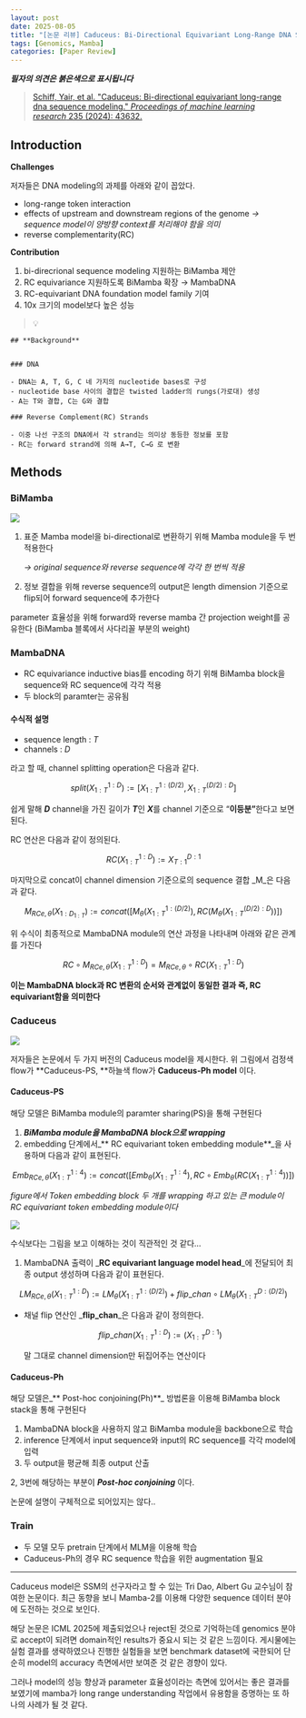 ```yaml
---
layout: post
date: 2025-08-05
title: "[논문 리뷰] Caduceus: Bi-Directional Equivariant Long-Range DNA Sequence Modeling"
tags: [Genomics, Mamba]
categories: [Paper Review]
---
```


<span class="notion-red">_**필자의 의견은 붉은색으로 표시됩니다**_</span>


> [Schiff, Yair, et al. "Caduceus: Bi-directional equivariant long-range dna sequence modeling." ](https://pmc.ncbi.nlm.nih.gov/articles/PMC12189541/)[_Proceedings of machine learning research_](https://pmc.ncbi.nlm.nih.gov/articles/PMC12189541/)[ 235 (2024): 43632.](https://pmc.ncbi.nlm.nih.gov/articles/PMC12189541/)



## Introduction


**Challenges**


저자들은 DNA modeling의 과제를 아래와 같이 꼽았다.

- long-range token interaction
- effects of upstream and downstream regions of the genome 
_→ sequence model이 양방향 context를 처리해야 함을 의미_
- reverse complementarity(RC)

**Contribution**

1. bi-direcrional sequence modeling 지원하는 BiMamba 제안
1. RC equivariance 지원하도록 BiMamba 확장 → MambaDNA
1. RC-equivariant DNA foundation model family 기여
1. 10x 크기의 model보다 높은 성능

> 💡 


	## **Background**


	### DNA

	- DNA는 A, T, G, C 네 가지의 nucleotide bases로 구성
	- nucleotide base 사이의 결합은 twisted ladder의 rungs(가로대) 생성
	- A는 T와 결합, C는 G와 결합

	### Reverse Complement(RC) Strands

	- 이중 나선 구조의 DNA에서 각 strand는 의미상 동등한 정보를 포함
	- RC는 forward strand에 의해 A→T, C→G 로 변환


## Methods



### BiMamba


![](https://prod-files-secure.s3.us-west-2.amazonaws.com/542b861c-36a8-4051-84e5-8804b6728dba/2c247d59-7815-4980-99f0-8f0d21f445a7/image.png?X-Amz-Algorithm=AWS4-HMAC-SHA256&X-Amz-Content-Sha256=UNSIGNED-PAYLOAD&X-Amz-Credential=ASIAZI2LB466XQXMEQ5Q%2F20250927%2Fus-west-2%2Fs3%2Faws4_request&X-Amz-Date=20250927T170105Z&X-Amz-Expires=3600&X-Amz-Security-Token=IQoJb3JpZ2luX2VjECEaCXVzLXdlc3QtMiJIMEYCIQD%2BVQWHBGRleEiOd1F4rwfgzErNPOQhToYt2yN%2BtXECmwIhAPXVjQxjdKxGMh%2FmHvee93Mf2AlGgrOtX39P0PEkpQnWKogECKr%2F%2F%2F%2F%2F%2F%2F%2F%2F%2FwEQABoMNjM3NDIzMTgzODA1IgwHSQxXfU%2F676Lt2LIq3AMyYQj%2BE8B1GH62%2Bmh8W4AwdUCH71h%2F%2FVmH3ih9VB4J5q5xLftVaohKACTX02Vh5%2Ba%2BEdKcLApQmToGe8YP7NNbztkq%2BqpgI%2FngfUVinpeeI6PoZ1YBr9oRaASQKc9VKuNqz6xftMcGOkRAT8rXKJjCRuGeUKQIOxquKpigre0shsV%2FFofS9mQHqUhr0L%2FxdJXXP%2BNvzxD%2Fcp2F6BvpUumpaBr563Bjd2iyI1cLv1lcPDJnkM6v9%2FJVR1%2BtqVDbZtKsDQstPqpTxEhZ35ZlMUZ%2BQB8QcteeFVwYk5R6GoJFEZAM77ZJiYdI%2BVnLduwsfZqDSmzQ7y7QjVgg713UpP5UzDTBOzDyFXa1MJ5e%2B5IV087X0fsJjqI76uLMIKd3gRInX7jPUHfPVGqwRncd188ZDWkWVuO4hF7ZQUEmMyhA0YmMD6%2BO43w5Wu%2FBtknZMBAIQaU%2FrIGLoMvCWI4%2BFiOB9t0h69vpaIBSLd1oklPjiyHjf0EgU66WpTXwCzs03%2Bdzq0aOxeZyMfaaB4PoCp%2FoEfqvUk2z1C%2BdsvOdRbUNl34pTgt%2FY6wZvrlLSNraT1QaFKun3HhTqwXGBWDP0hheiSms6DbxLQlT3Z3ewuPT3A1uVCey2WZU6egKQTC4p%2BDGBjqkAUngdLuLrIs5FWmJvzh8tjiLuL32odNA8wg8oGdmRGOvYoBuHLN%2FwgQGR3KDlp1EGa3jrjJShvCJsS3nmaVd8cLuOSe%2FUFxW2UPvcEbUlq2mlkbthp1op3x2cyd6McC%2FdTCHi6rHcraahAdjn2lQ3VGvIxPyPbx98mGX4TaYbnw%2BPRKd3BRoOJQXH2LSQWUHCfMozuTyhEsWVyuE0E0OQ0EuQfIR&X-Amz-Signature=209874bd295fc767f09a2a5af0c9f1c041409b0d27b034b7759ee3665970c1a1&X-Amz-SignedHeaders=host&x-amz-checksum-mode=ENABLED&x-id=GetObject)

1. 표준 Mamba model을 bi-directional로 변환하기 위해 Mamba module을 두 번 적용한다

	_→ original sequence와 reverse sequence에 각각 한 번씩 적용_

1. 정보 결합을 위해 reverse sequence의 output은 length dimension 기준으로 flip되어 forward sequence에 추가한다

parameter 효율성을 위해 forward와 reverse mamba 간 projection weight를 공유한다 (BiMamba 블록에서 사다리꼴 부분의 weight)



### MambaDNA

- RC equivariance inductive bias를 encoding 하기 위해 BiMamba block을 sequence와 RC sequence에 각각 적용
- 두 block의 paramter는 공유됨


#### 수식적 설명

- sequence length : _T_
- channels : _D_

라고 할 때,  channel splitting operation은 다음과 같다.


$$
split(X^{1:D}_{1:T}):=[X^{1:(D/2)}_{1:T},X^{(D/2):D}_{1:T}]
$$


<span class="notion-red">쉽게 말해 </span><span class="notion-red">_**D**_</span><span class="notion-red"> channel을 가진 길이가 </span><span class="notion-red">_**T**_</span><span class="notion-red">인 </span><span class="notion-red">_**X**_</span><span class="notion-red">를 channel 기준으로 “</span><span class="notion-red">**이등분”**</span><span class="notion-red">한다고 보면 된다.</span>


RC 연산은 다음과 같이 정의된다.


$$
RC(X^{1:D}_{1:T}):=X^{D:1}_{T:1}
$$


마지막으로 concat이 channel dimension 기준으로의 sequence 결합 _M_은 다음과 같다.


$$
M_{RCe,\theta}(X_{1:D_{1:T}}):=concat([M_{\theta}(X^{1:(D/2)}_{1:T}),RC(M_{\theta}(X^{(D/2):D}_{1:T}))])
$$


위 수식이 최종적으로 MambaDNA module의 연산 과정을 나타내며 아래와 같은 관계를 가진다


$$
RC\circ M_{RCe,\theta}(X^{1:D}_{1:T}) = M_{RCe,\theta} \circ RC(X^{1:D}_{1:T})
$$


**이는 MambaDNA block과 RC 변환의 순서와 관계없이 동일한 결과 즉, RC equivariant함을 의미한다**



### Caduceus


![](https://prod-files-secure.s3.us-west-2.amazonaws.com/542b861c-36a8-4051-84e5-8804b6728dba/f94a60d7-8145-473b-aef9-7c68d3ec604a/image.png?X-Amz-Algorithm=AWS4-HMAC-SHA256&X-Amz-Content-Sha256=UNSIGNED-PAYLOAD&X-Amz-Credential=ASIAZI2LB466XQXMEQ5Q%2F20250927%2Fus-west-2%2Fs3%2Faws4_request&X-Amz-Date=20250927T170105Z&X-Amz-Expires=3600&X-Amz-Security-Token=IQoJb3JpZ2luX2VjECEaCXVzLXdlc3QtMiJIMEYCIQD%2BVQWHBGRleEiOd1F4rwfgzErNPOQhToYt2yN%2BtXECmwIhAPXVjQxjdKxGMh%2FmHvee93Mf2AlGgrOtX39P0PEkpQnWKogECKr%2F%2F%2F%2F%2F%2F%2F%2F%2F%2FwEQABoMNjM3NDIzMTgzODA1IgwHSQxXfU%2F676Lt2LIq3AMyYQj%2BE8B1GH62%2Bmh8W4AwdUCH71h%2F%2FVmH3ih9VB4J5q5xLftVaohKACTX02Vh5%2Ba%2BEdKcLApQmToGe8YP7NNbztkq%2BqpgI%2FngfUVinpeeI6PoZ1YBr9oRaASQKc9VKuNqz6xftMcGOkRAT8rXKJjCRuGeUKQIOxquKpigre0shsV%2FFofS9mQHqUhr0L%2FxdJXXP%2BNvzxD%2Fcp2F6BvpUumpaBr563Bjd2iyI1cLv1lcPDJnkM6v9%2FJVR1%2BtqVDbZtKsDQstPqpTxEhZ35ZlMUZ%2BQB8QcteeFVwYk5R6GoJFEZAM77ZJiYdI%2BVnLduwsfZqDSmzQ7y7QjVgg713UpP5UzDTBOzDyFXa1MJ5e%2B5IV087X0fsJjqI76uLMIKd3gRInX7jPUHfPVGqwRncd188ZDWkWVuO4hF7ZQUEmMyhA0YmMD6%2BO43w5Wu%2FBtknZMBAIQaU%2FrIGLoMvCWI4%2BFiOB9t0h69vpaIBSLd1oklPjiyHjf0EgU66WpTXwCzs03%2Bdzq0aOxeZyMfaaB4PoCp%2FoEfqvUk2z1C%2BdsvOdRbUNl34pTgt%2FY6wZvrlLSNraT1QaFKun3HhTqwXGBWDP0hheiSms6DbxLQlT3Z3ewuPT3A1uVCey2WZU6egKQTC4p%2BDGBjqkAUngdLuLrIs5FWmJvzh8tjiLuL32odNA8wg8oGdmRGOvYoBuHLN%2FwgQGR3KDlp1EGa3jrjJShvCJsS3nmaVd8cLuOSe%2FUFxW2UPvcEbUlq2mlkbthp1op3x2cyd6McC%2FdTCHi6rHcraahAdjn2lQ3VGvIxPyPbx98mGX4TaYbnw%2BPRKd3BRoOJQXH2LSQWUHCfMozuTyhEsWVyuE0E0OQ0EuQfIR&X-Amz-Signature=6d01ba4d05713b5ccf50cb351acc89a48b885c0633391506706953d6c389491b&X-Amz-SignedHeaders=host&x-amz-checksum-mode=ENABLED&x-id=GetObject)


저자들은 논문에서 두 가지 버전의 Caduceus model을 제시한다. 위 그림에서 검정색 flow가 **Caduceus-PS, **하늘색 flow가 **Caduceus-Ph model** 이다.



#### Caduceus-PS


해당 모델은 BiMamba module의 paramter sharing(PS)을 통해 구현된다

1. _**BiMamba module을 MambaDNA block으로 wrapping**_
1. embedding 단계에서_** RC equivariant token embedding module**_을 사용하며 다음과 같이 표현된다.

$$
Emb_{RCe,\theta}(X^{1:4}_{1:T}):=concat([Emb_{\theta}(X^{1:4}_{1:T}),RC \circ Emb_{\theta}(RC(X^{1:4}_{1:T}))])
$$


_figure에서 Token embedding block 두 개를 wrapping 하고 있는 큰 module이 RC equivariant token embedding module이다_


![](https://prod-files-secure.s3.us-west-2.amazonaws.com/542b861c-36a8-4051-84e5-8804b6728dba/b175e4da-71eb-4e91-8c23-a06dabe673c9/image.png?X-Amz-Algorithm=AWS4-HMAC-SHA256&X-Amz-Content-Sha256=UNSIGNED-PAYLOAD&X-Amz-Credential=ASIAZI2LB466XQXMEQ5Q%2F20250927%2Fus-west-2%2Fs3%2Faws4_request&X-Amz-Date=20250927T170106Z&X-Amz-Expires=3600&X-Amz-Security-Token=IQoJb3JpZ2luX2VjECEaCXVzLXdlc3QtMiJIMEYCIQD%2BVQWHBGRleEiOd1F4rwfgzErNPOQhToYt2yN%2BtXECmwIhAPXVjQxjdKxGMh%2FmHvee93Mf2AlGgrOtX39P0PEkpQnWKogECKr%2F%2F%2F%2F%2F%2F%2F%2F%2F%2FwEQABoMNjM3NDIzMTgzODA1IgwHSQxXfU%2F676Lt2LIq3AMyYQj%2BE8B1GH62%2Bmh8W4AwdUCH71h%2F%2FVmH3ih9VB4J5q5xLftVaohKACTX02Vh5%2Ba%2BEdKcLApQmToGe8YP7NNbztkq%2BqpgI%2FngfUVinpeeI6PoZ1YBr9oRaASQKc9VKuNqz6xftMcGOkRAT8rXKJjCRuGeUKQIOxquKpigre0shsV%2FFofS9mQHqUhr0L%2FxdJXXP%2BNvzxD%2Fcp2F6BvpUumpaBr563Bjd2iyI1cLv1lcPDJnkM6v9%2FJVR1%2BtqVDbZtKsDQstPqpTxEhZ35ZlMUZ%2BQB8QcteeFVwYk5R6GoJFEZAM77ZJiYdI%2BVnLduwsfZqDSmzQ7y7QjVgg713UpP5UzDTBOzDyFXa1MJ5e%2B5IV087X0fsJjqI76uLMIKd3gRInX7jPUHfPVGqwRncd188ZDWkWVuO4hF7ZQUEmMyhA0YmMD6%2BO43w5Wu%2FBtknZMBAIQaU%2FrIGLoMvCWI4%2BFiOB9t0h69vpaIBSLd1oklPjiyHjf0EgU66WpTXwCzs03%2Bdzq0aOxeZyMfaaB4PoCp%2FoEfqvUk2z1C%2BdsvOdRbUNl34pTgt%2FY6wZvrlLSNraT1QaFKun3HhTqwXGBWDP0hheiSms6DbxLQlT3Z3ewuPT3A1uVCey2WZU6egKQTC4p%2BDGBjqkAUngdLuLrIs5FWmJvzh8tjiLuL32odNA8wg8oGdmRGOvYoBuHLN%2FwgQGR3KDlp1EGa3jrjJShvCJsS3nmaVd8cLuOSe%2FUFxW2UPvcEbUlq2mlkbthp1op3x2cyd6McC%2FdTCHi6rHcraahAdjn2lQ3VGvIxPyPbx98mGX4TaYbnw%2BPRKd3BRoOJQXH2LSQWUHCfMozuTyhEsWVyuE0E0OQ0EuQfIR&X-Amz-Signature=0fb03e7aceffce86562cf6e7c785e6a9b838afb79edb63f99441d28aa5c60668&X-Amz-SignedHeaders=host&x-amz-checksum-mode=ENABLED&x-id=GetObject)


<span class="notion-red">수식보다는 그림을 보고 이해하는 것이 직관적인 것 같다…</span>

1. MambaDNA 출력이 _**RC equivariant language model head**_에 전달되어 최종 output 생성하며 다음과 같이 표현된다.

$$
LM_{RCe,\theta}(X^{1:D}_{1:T}):= LM_{\theta}(X^{1:(D/2)}_{1:T})+flip\_chan\circ LM_{\theta}(X^{D:(D/2)}_{1:T})
$$

- 채널 flip 연산인 _**flip\_chan**_은 다음과 같이 정의한다.

	$$
	flip\_chan(X^{1:D}_{1:T}):=(X^{D:1}_{1:T})
	$$


	말 그대로 channel dimension만 뒤집어주는 연산이다



#### Caduceus-Ph


해당 모델은_** Post-hoc conjoining(Ph)**_ 방법론을 이용해 BiMamba block stack을 통해 구현된다

1. MambaDNA block을 사용하지 않고 BiMamba module을 backbone으로 학습
1. inference 단계에서 input sequence와 input의 RC sequence를 각각 model에 입력
1. 두 output을 평균해 최종 output 산출

2, 3번에 해당하는 부분이 _**Post-hoc conjoining**_ 이다.


<span class="notion-red">논문에 설명이 구체적으로 되어있지는 않다..</span>



### Train

- 두 모델 모두 pretrain 단계에서 MLM을 이용해 학습
- Caduceus-Ph의 경우 RC sequence 학습을 위한 augmentation 필요

---


<span class="notion-red">Caduceus model은 SSM의 선구자라고 할 수 있는 Tri Dao, Albert Gu 교수님이 참여한 논문이다. 최근 동향을 보니 Mamba-2를 이용해 다양한 sequence 데이터 분야에 도전하는 것으로 보인다.</span>


<span class="notion-red">해당 논문은 ICML 2025에 제출되었으나 reject된 것으로 기억하는데 genomics 분야로 accept이 되려면 domain적인 results가 중요시 되는 것 같은 느낌이다. 게시물에는 실험 결과를 생략하였으나 진행한 실험들을 보면 benchmark dataset에 국한되어 단순히 model의 accuracy 측면에서만 보여준 것 같은 경향이 있다.</span>


<span class="notion-red">그러나 model의 성능 향상과 parameter 효율성이라는 측면에 있어서는 좋은 결과를 보였기에 mamba가 long range understanding 작업에서 유용함을 증명하는 또 하나의 사례가 될 것 같다.</span>

